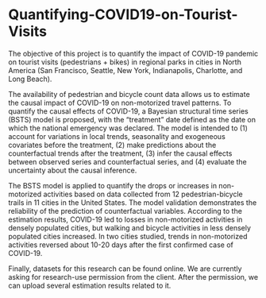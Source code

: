 # Quantifying-COVID19-on-Tourist-Visits

The objective of this project is to quantify the impact of COVID-19 pandemic on tourist visits (pedestrians + bikes) in regional parks in cities in North America (San Francisco, Seattle, New York, Indianapolis, Charlotte, and Long Beach). 

The availability of pedestrian and bicycle count data allows us to estimate the causal impact of COVID-19 on non-motorized travel patterns. To quantify the causal effects of COVID-19, a Bayesian structural time series (BSTS) model is proposed, with the “treatment” date defined as the date on which the national emergency was declared. The model is intended to (1) account for variations in local trends, seasonality and exogeneous covariates before the treatment, (2) make predictions about the counterfactual trends after the treatment, (3) infer the causal effects between observed series and counterfactual series, and (4) evaluate the uncertainty about the causal inference.

The BSTS model is applied to quantify the drops or increases in non-motorized activities based on data collected from 12 pedestrian-bicycle trails in 11 cities in the United States. The model validation demonstrates the reliability of the prediction of counterfactual variables. According to the estimation results, COVID-19 led to losses in non-motorized activities in densely populated cities, but walking and bicycle activities in less densely populated cities increased. In two cities studied, trends in non-motorized activities reversed about 10-20 days after the first confirmed case of COVID-19.

Finally, datasets for this research can be found online. We are currently asking for research-use permission from the client. After the permission, we can upload several estimation results related to it.
